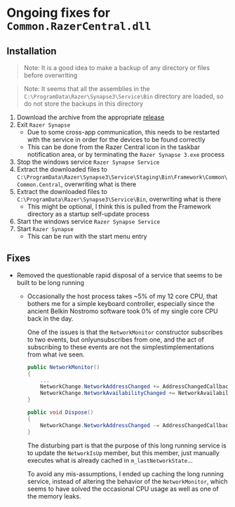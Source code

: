 # Ongoing fixes for `Common.RazerCentral.dll`

## Installation

> Note: It is a good idea to make a backup of any directory or files before overwriting

> Note: It seems that all the assemblies in the `C:\ProgramData\Razer\Synapse3\Service\Bin` directory are loaded, so do not store the backups in this directory

1. Download the archive from the appropriate [release](https://github.com/tasadar2/Razer-Common.RazerCentral/releases)
1. Exit `Razer Synapse`
    - Due to some cross-app communication, this needs to be restarted with the service in order for the devices to be found correctly
    - This can be done from the Razer Central icon in the taskbar notification area, or by terminating the `Razer Synapse 3.exe` process
1. Stop the windows service `Razer Synapse Service`
1. Extract the downloaded files to `C:\ProgramData\Razer\Synapse3\Service\Staging\Bin\Framework\Common\Common.Central`, overwriting what is there
1. Extract the downloaded files to `C:\ProgramData\Razer\Synapse3\Service\Bin`, overwriting what is there
    - This might be optional, I think this is pulled from the Framework directory as a startup self-update process
1. Start the windows service `Razer Synapse Service`
1. Start `Razer Synapse`
    - This can be run with the start menu entry

## Fixes

- Removed the questionable rapid disposal of a service that seems to be built to be long running
    - Occasionally the host process takes ~5% of my 12 core CPU, that bothers me for a simple keyboard controller, especially since the ancient Belkin Nostromo software took 0% of my single core CPU back in the day.

      One of the issues is that the `NetworkMonitor` constructor subscribes to two events, but onlyunsubscribes from one, and the act of subscribing to these events are not the simplestimplementations from what ive seen.

      ```csharp
      public NetworkMonitor()
      {
          ...
          NetworkChange.NetworkAddressChanged += AddressChangedCallback;
          NetworkChange.NetworkAvailabilityChanged += NetworkAvailabilityCallback;
      }

      public void Dispose()
      {
          NetworkChange.NetworkAddressChanged -= AddressChangedCallback;
      }
      ```

      The disturbing part is that the purpose of this long running service is to update the `NetworkIsUp` member, but this member, just manually executes what is already cached in `m_lastNetworkState`...

      To avoid any mis-assumptions, I ended up caching the long running service, instead of altering the behavior of the `NetworkMonitor`, which seems to have solved the occasional CPU usage as well as one of the memory leaks.
